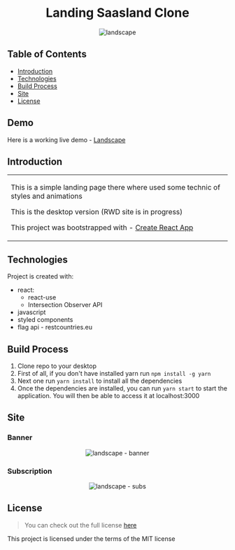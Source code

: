<h1 align='center'>Landing Saasland Clone</h1>
<p align='center'><img src='https://github.com/dulko-dev/landscape_animation/blob/main/landscape%20-%20screen.png' alt='landscape' title='landscape' /></p>

## Table of Contents
- [Introduction](#introduction)
- [Technologies](#technologies)
- [Build Process](#build-process)
- [Site](#site)
- [License](#license)

<h2>Demo</h2>
<p>Here is a working live demo - <a target='_blanket' href='https://dulko-landscape.netlify.app/' <p>Landscape</p> </a></p>

## Introduction
  <table>
    <tr>
      <td>
        <p>This is a simple landing page there where used some technic of styles and animations</p>
        <p>This is the desktop version (RWD site is in progress)</p>
        <p>This project was bootstrapped with - <a href='https://github.com/facebook/create-react-app' <p>Create React App </p></a></p>
      </td>
    </tr>
  </table>
  
## Technologies
Project is created with:
<ul>
  <li>react:
    <ul>
      <li>react-use</li>
      <li>Intersection Observer API</li>
    </ul>
  </li>
  <li>javascript</li>
  <li>styled components</li>
  <li>flag api - restcountries.eu</li>
  </ul>

## Build Process
<ol>
  <li>Clone repo to your desktop</li>
  <li>First of all, if you don't have installed yarn run <code>npm install -g yarn</code> 
  <li>Next one run <code>yarn install</code> to install all the dependencies</li>
  <li>Once the dependencies are installed, you can run <code>yarn start</code> to start the application. You will then be able to access it at localhost:3000</li>
  </ol>


## Site
<h3>Banner</h3>
<p align='center'><img src='https://github.com/dulko-dev/landscape_animation/blob/main/landscape%20-%20banner.png' alt='landscape - banner' title='landscape' /></p>

<h3>Subscription</h3>
<p align='center'><img src='https://github.com/dulko-dev/landscape_animation/blob/main/landscape%20-%20subs.png' alt='landscape - subs' title='landscape' /></p>


## License
>You can check out the full license [here](https://github.com/IgorAntun/node-chat/blob/master/LICENSE)
<p>This project is licensed under the terms of the MIT license</p>
